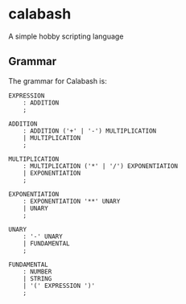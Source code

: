 # calabash

A simple hobby scripting language

## Grammar

The grammar for Calabash is:

```ebnf
EXPRESSION
    : ADDITION
    ;

ADDITION
    : ADDITION ('+' | '-') MULTIPLICATION
    | MULTIPLICATION
    ;

MULTIPLICATION
    : MULTIPLICATION ('*' | '/') EXPONENTIATION
    | EXPONENTIATION
    ;

EXPONENTIATION
    : EXPONENTIATION '**' UNARY
    | UNARY
    ;

UNARY
    : '-' UNARY
    | FUNDAMENTAL
    ;

FUNDAMENTAL
    : NUMBER
    | STRING
    | '(' EXPRESSION ')'
    ;
```
